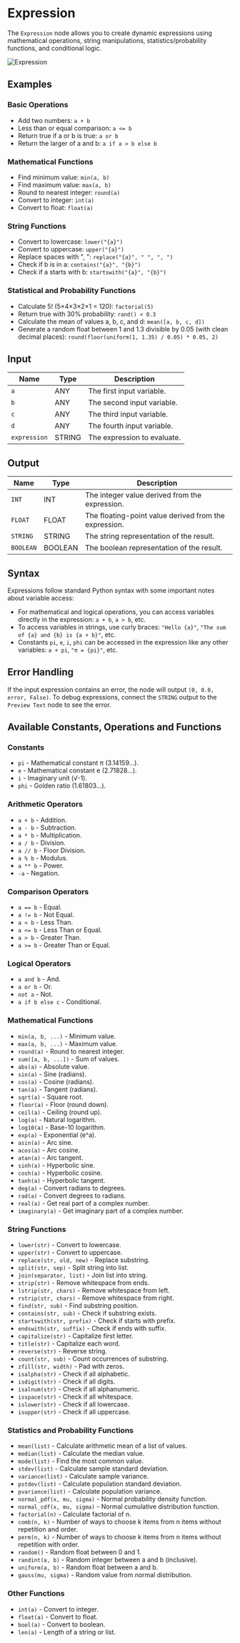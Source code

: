 # Expression

The `Expression` node allows you to create dynamic expressions using mathematical operations, string manipulations, statistics/probability functions, and conditional logic.

![Expression](/assets/nodes/utility/expression.png)

## Examples

### Basic Operations

- Add two numbers: `a + b`
- Less than or equal comparison: `a <= b`
- Return true if a or b is true: `a or b`
- Return the larger of a and b: `a if a > b else b`

### Mathematical Functions

- Find minimum value: `min(a, b)`
- Find maximum value: `max(a, b)`
- Round to nearest integer: `round(a)`
- Convert to integer: `int(a)`
- Convert to float: `float(a)`

### String Functions

- Convert to lowercase: `lower("{a}")`
- Convert to uppercase: `upper("{a}")`
- Replace spaces with ", ": `replace("{a}", " ", ", ")`
- Check if b is in a: `contains("{a}", "{b}")`
- Check if a starts with b: `startswith("{a}", "{b}")`

### Statistical and Probability Functions

- Calculate 5! (5×4×3×2×1 = 120): `factorial(5)`
- Return true with 30% probability: `rand() < 0.3`
- Calculate the mean of values a, b, c, and d: `mean([a, b, c, d])`
- Generate a random float between 1 and 1.3 divisible by 0.05 (with clean decimal places): `round(floor(uniform(1, 1.35) / 0.05) * 0.05, 2)`

## Input

| Name         | Type   | Description                 |
| ------------ | ------ | --------------------------- |
| `a`          | ANY    | The first input variable.   |
| `b`          | ANY    | The second input variable.  |
| `c`          | ANY    | The third input variable.   |
| `d`          | ANY    | The fourth input variable.  |
| `expression` | STRING | The expression to evaluate. |

## Output

| Name      | Type    | Description                                           |
| --------- | ------- | ----------------------------------------------------- |
| `INT`     | INT     | The integer value derived from the expression.        |
| `FLOAT`   | FLOAT   | The floating-point value derived from the expression. |
| `STRING`  | STRING  | The string representation of the result.              |
| `BOOLEAN` | BOOLEAN | The boolean representation of the result.             |

## Syntax

Expressions follow standard Python syntax with some important notes about variable access:

- For mathematical and logical operations, you can access variables directly in the expression: `a + b`, `a > b`, etc.
- To access variables in strings, use curly braces: `"Hello {a}"`, `"The sum of {a} and {b} is {a + b}"`, etc.
- Constants `pi`, `e`, `i`, `phi` can be accessed in the expression like any other variables: `a + pi`, `"π = {pi}"`, etc.

## Error Handling

If the input expression contains an error, the node will output `(0, 0.0, error, False)`. To debug expressions, connect the `STRING` output to the `Preview Text` node to see the error.

## Available Constants, Operations and Functions

### Constants

- `pi` - Mathematical constant π (3.14159...).
- `e` - Mathematical constant e (2.71828...).
- `i` - Imaginary unit (√-1).
- `phi` - Golden ratio (1.61803...).

### Arithmetic Operators

- `a + b` - Addition.
- `a - b` - Subtraction.
- `a * b` - Multiplication.
- `a / b` - Division.
- `a // b` - Floor Division.
- `a % b` - Modulus.
- `a ** b` - Power.
- `-a` - Negation.

### Comparison Operators

- `a == b` - Equal.
- `a != b` - Not Equal.
- `a < b` - Less Than.
- `a <= b` - Less Than or Equal.
- `a > b` - Greater Than.
- `a >= b` - Greater Than or Equal.

### Logical Operators

- `a and b` - And.
- `a or b` - Or.
- `not a` - Not.
- `a if b else c` - Conditional.

### Mathematical Functions

- `min(a, b, ...)` - Minimum value.
- `max(a, b, ...)` - Maximum value.
- `round(a)` - Round to nearest integer.
- `sum([a, b, ...])` - Sum of values.
- `abs(a)` - Absolute value.
- `sin(a)` - Sine (radians).
- `cos(a)` - Cosine (radians).
- `tan(a)` - Tangent (radians).
- `sqrt(a)` - Square root.
- `floor(a)` - Floor (round down).
- `ceil(a)` - Ceiling (round up).
- `log(a)` - Natural logarithm.
- `log10(a)` - Base-10 logarithm.
- `exp(a)` - Exponential (e^a).
- `asin(a)` - Arc sine.
- `acos(a)` - Arc cosine.
- `atan(a)` - Arc tangent.
- `sinh(a)` - Hyperbolic sine.
- `cosh(a)` - Hyperbolic cosine.
- `tanh(a)` - Hyperbolic tangent.
- `deg(a)` - Convert radians to degrees.
- `rad(a)` - Convert degrees to radians.
- `real(a)` - Get real part of a complex number.
- `imaginary(a)` - Get imaginary part of a complex number.

### String Functions

- `lower(str)` - Convert to lowercase.
- `upper(str)` - Convert to uppercase.
- `replace(str, old, new)` - Replace substring.
- `split(str, sep)` - Split string into list.
- `join(separator, list)` - Join list into string.
- `strip(str)` - Remove whitespace from ends.
- `lstrip(str, chars)` - Remove whitespace from left.
- `rstrip(str, chars)` - Remove whitespace from right.
- `find(str, sub)` - Find substring position.
- `contains(str, sub)` - Check if substring exists.
- `startswith(str, prefix)` - Check if starts with prefix.
- `endswith(str, suffix)` - Check if ends with suffix.
- `capitalize(str)` - Capitalize first letter.
- `title(str)` - Capitalize each word.
- `reverse(str)` - Reverse string.
- `count(str, sub)` - Count occurrences of substring.
- `zfill(str, width)` - Pad with zeros.
- `isalpha(str)` - Check if all alphabetic.
- `isdigit(str)` - Check if all digits.
- `isalnum(str)` - Check if all alphanumeric.
- `isspace(str)` - Check if all whitespace.
- `islower(str)` - Check if all lowercase.
- `isupper(str)` - Check if all uppercase.

### Statistics and Probability Functions

- `mean(list)` - Calculate arithmetic mean of a list of values.
- `median(list)` - Calculate the median value.
- `mode(list)` - Find the most common value.
- `stdev(list)` - Calculate sample standard deviation.
- `variance(list)` - Calculate sample variance.
- `pstdev(list)` - Calculate population standard deviation.
- `pvariance(list)` - Calculate population variance.
- `normal_pdf(x, mu, sigma)` - Normal probability density function.
- `normal_cdf(x, mu, sigma)` - Normal cumulative distribution function.
- `factorial(n)` - Calculate factorial of n.
- `comb(n, k)` - Number of ways to choose k items from n items without repetition and order.
- `perm(n, k)` - Number of ways to choose k items from n items without repetition with order.
- `random()` - Random float between 0 and 1.
- `randint(a, b)` - Random integer between a and b (inclusive).
- `uniform(a, b)` - Random float between a and b.
- `gauss(mu, sigma)` - Random value from normal distribution.

### Other Functions

- `int(a)` - Convert to integer.
- `float(a)` - Convert to float.
- `bool(a)` - Convert to boolean.
- `len(a)` - Length of a string or list.
